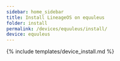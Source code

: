 ```yaml
---
sidebar: home_sidebar
title: Install LineageOS on equuleus
folder: install
permalink: /devices/equuleus/install/
device: equuleus
---
```

{% include templates/device_install.md %}
